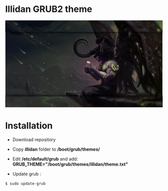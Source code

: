 # Illidan GRUB2 theme

![Wallpaper](./illidan/background.png)

# Installation

* Download repository 
* Copy **illidan** folder to **/boot/grub/themes/**
* Edit **/etc/default/grub** and add: **GRUB_THEME="/boot/grub/themes/illidan/theme.txt"**

* Update grub :

```bash
$ sudo update-grub

```